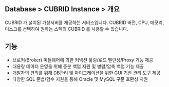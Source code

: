 ## Database > CUBRID Instance > 개요

CUBRID 가 설치된 가상서버를 제공하는 서비스입니다.
CUBRID 버전, CPU, 메모리, 디스크를 선택하여 원하는 스펙의 CUBRID 를 사용할 수 있습니다.

## 기능

* 브로커(Broker) 미들웨어에 의한 커넥션 풀링/로드 밸런싱/Proxy 기능 제공
* 대용량 데이터 운영을 위해 증분 백업 지원 및 병렬/압축 백업 기능 제공
* 개발자의 편의를 위해 DB관리 및 마이그레이션을 위한 GUI 기반 관리 도구 제공
* 다양한 SQL 문법/함수 지원을 통해 Oracle 및 MySQL 구문 호환성 지원
